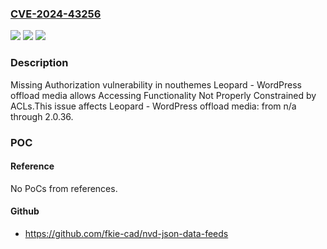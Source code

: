 ### [CVE-2024-43256](https://cve.mitre.org/cgi-bin/cvename.cgi?name=CVE-2024-43256)
![](https://img.shields.io/static/v1?label=Product&message=Leopard%20-%20WordPress%20offload%20media&color=blue)
![](https://img.shields.io/static/v1?label=Version&message=n%2Fa%3C%3D%202.0.36%20&color=brighgreen)
![](https://img.shields.io/static/v1?label=Vulnerability&message=CWE-862%20Missing%20Authorization&color=brighgreen)

### Description

Missing Authorization vulnerability in nouthemes Leopard - WordPress offload media allows Accessing Functionality Not Properly Constrained by ACLs.This issue affects Leopard - WordPress offload media: from n/a through 2.0.36.

### POC

#### Reference
No PoCs from references.

#### Github
- https://github.com/fkie-cad/nvd-json-data-feeds

